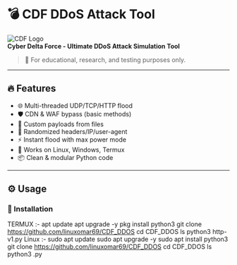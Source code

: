 # 💣 CDF DDoS Attack Tool

![CDF Logo](https://i.ibb.co.com/vxQ3qBLF/Chat-GPT-Image-May-6-2025-10-06-06-AM.png)  
**Cyber Delta Force - Ultimate DDoS Attack Simulation Tool**  
> 🚨 For educational, research, and testing purposes only.

---

## 🔥 Features

- 🌐 Multi-threaded UDP/TCP/HTTP flood
- 🛡️ CDN & WAF bypass (basic methods)
- 💾 Custom payloads from files
- 🧠 Randomized headers/IP/user-agent
- ⚡ Instant flood with max power mode
- 🧰 Works on Linux, Windows, Termux
- 📦 Clean & modular Python code

---

## ⚙️ Usage

### 🔧 Installation

TERMUX :- 
apt update
apt upgrade -y
pkg install python3 
git clone https://github.com/linuxomar69/CDF_DDOS
cd CDF_DDOS
ls
python3 http-v1.py
Linux :- 
sudo apt update
sudo apt upgrade -y
sudo apt install python3 
git clone https://github.com/linuxomar69/CDF_DDOS
cd CDF_DDOS
ls
python3 .py
